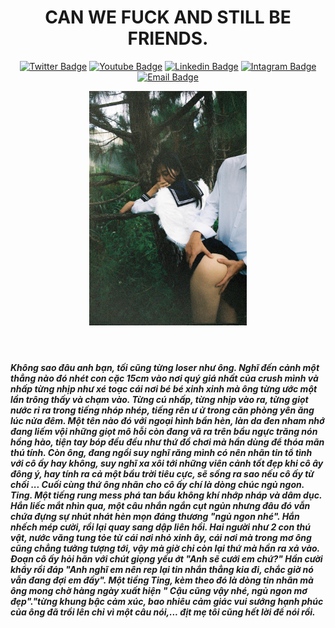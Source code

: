 <!-- Header -->
<header>
  <h1 align="center">
    CAN WE FUCK AND STILL BE FRIENDS.
  </h1>

<div align="center">

  [![Twitter Badge](https://img.shields.io/badge/-kiemuchan1212-1ca0f1?style=flat&labelColor=1ca0f1&logo=twitter&logoColor=white&link=https://twitter.com/kiemuchan1212)](https://twitter.com/kiemuchan1212) 
  [![Youtube Badge](https://img.shields.io/badge/-kiemuchan1212-e74c3c?style=flat&labelColor=e74c3c&logo=youtube&logoColor=white)](https://youtube.com/@kiemuchan1212) 
  [![Linkedin Badge](https://img.shields.io/badge/-kiemuchan1212-0e76a8?style=flat&labelColor=0e76a8&logo=linkedin&logoColor=white)](https://www.linkedin.com/in/kiemuchan1212/) 
  [![Intagram Badge](https://img.shields.io/badge/-kiemuchan1212-e84393?style=flat&labelColor=e84393&logo=instagram&logoColor=white)](https://instagram.com/kiemuchan1212) 
  [![Email Badge](https://img.shields.io/badge/-kiemuchan1212-c0392b?style=flat&labelColor=c0392b&logo=gmail&logoColor=white)](mailto:kiemuchan1212@gmail.com)

</div>
  <div align="center">
    <img src="https://github.com/khiemtv1212/khiemtv1212/blob/main/image.JPG" width="50%" height="50%">
<!--         <img src=" https://github.com/khiemtv1212/Images/blob/main/Berserk.jpg" width="50%" height="50%"> -->
  </div>
  
</header>
<body>

 <h5>Không sao đâu anh bạn, tối cũng từng loser như ông. Nghĩ đến cảnh một thẳng nào đó nhét con cặc 15cm vào nơi quý giá nhất của crush mình và nhấp từng nhịp như xé toạc cái nơi bé bé xinh xinh mà ông từng ước một lần trông thấy và chạm vào.
Từng cú nhấp, từng nhịp vào ra, từng giọt nước rỉ ra trong tiếng nhóp nhép, tiếng rên ư ử trong căn phòng yên ăng lúc nửa đêm. Một tên nào đó với ngoại hình bần hèn, làn da đen nham nhớ đang liếm vội những giọt mô hỗi còn đang vã ra trên bầu ngực trăng nón hồng hào, tiện tay bóp đều đều như thứ đồ chơi mà hần dùng để thóa mãn thú tính. Còn ông, đang ngồi suy nghĩ răng mình có nên nhãn tin tổ tình với cô ấy hay không, suy nghĩ xa xôi tới những viên cảnh tốt đẹp khi cô ây đông ý, hay tính ra cả một bầu trời tiêu cực, sẽ sống ra sao nếu cô ấy từ chối ... Cuối cùng thứ ông nhãn cho cô ấy chí là dòng chúc ngủ ngon.
Ting. Một tiếng rung mess phá tan bầu không khí nhớp nháp và dâm dục. Hắn liếc mắt nhìn qua, một câu nhắn ngắn cụt ngủn nhưng đâu đó vẫn chứa đựng sự nhút nhát hèn mọn đáng thương "ngủ ngon nhé". Hắn nhếch mép cười, rồi lại quay sang dập liên hồi. Hai người như 2 con thú vật, nước văng tung tỏe từ cái nơi nhỏ xinh ây, cái nơi mà trong mơ ông cũng chẳng tưởng tượng tới, vậy mà giờ chỉ còn lại thứ mà hần ra xả vào. Đoạn cô ấy hỏi hãn với chút giọng yếu ớt "Anh sẽ cưới em chứ?" Hần cười khẩy rồi đáp "Anh nghĩ em nên rep lại tin nhắn thẳng kia đi, chắc giờ nó vẫn đang đợi em đấy". Một tiềng Ting, kèm theo đó là dòng tin nhãn mà ông mong chờ hàng ngày xuất hiện " Cậu cũng vậy nhé, ngủ ngon mơ đẹp"."từng khung bậc cảm xúc, bao nhiêu cảm giác vui sướng hạnh phúc của ông đã trồi lên chỉ vì một câu nói,... địt mẹ tôi cũng hết lời để nói rồi.<h5/>

</body>
